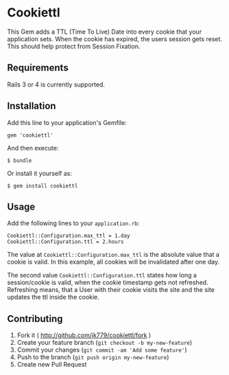# Cookiettl

This Gem adds a TTL (Time To Live) Date into every cookie that your application sets. When the cookie has expired, the users session gets reset. This should help protect from Session Fixation.

## Requirements

Rails 3 or 4 is currently supported.

## Installation

Add this line to your application's Gemfile:

    gem 'cookiettl'

And then execute:

    $ bundle

Or install it yourself as:

    $ gem install cookiettl

## Usage

Add the following lines to your `application.rb`:

    Cookiettl::Configuration.max_ttl = 1.day
    Cookiettl::Configuration.ttl = 2.hours

The value at `Cookiettl::Configuration.max_ttl` is the absolute value that a cookie is valid. In this example, all cookies will be invalidated after one day.

The second value `Cookiettl::Configuration.ttl` states how long a session/cookie is valid, when the cookie timestamp gets not refreshed. Refreshing means, that a User with their cookie visits the site and the site updates the ttl inside the cookie.



## Contributing

1. Fork it ( http://github.com/jk779/cookiettl/fork )
2. Create your feature branch (`git checkout -b my-new-feature`)
3. Commit your changes (`git commit -am 'Add some feature'`)
4. Push to the branch (`git push origin my-new-feature`)
5. Create new Pull Request
